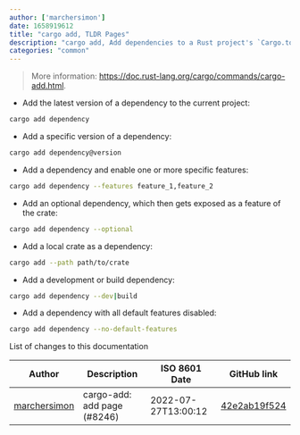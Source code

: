```yaml
---
author: ['marchersimon']
date: 1658919612
title: "cargo add, TLDR Pages"
description: "cargo add, Add dependencies to a Rust project's `Cargo.toml` file."
categories: "common"
---
```

> More information: <https://doc.rust-lang.org/cargo/commands/cargo-add.html>.

- Add the latest version of a dependency to the current project:

```bash
cargo add dependency
```

- Add a specific version of a dependency:

```bash
cargo add dependency@version
```

- Add a dependency and enable one or more specific features:

```bash
cargo add dependency --features feature_1,feature_2
```

- Add an optional dependency, which then gets exposed as a feature of the crate:

```bash
cargo add dependency --optional
```

- Add a local crate as a dependency:

```bash
cargo add --path path/to/crate
```

- Add a development or build dependency:

```bash
cargo add dependency --dev|build
```

- Add a dependency with all default features disabled:

```bash
cargo add dependency --no-default-features
```
List of changes to this documentation


Author | Description | ISO 8601 Date | GitHub link
------|-----|-----|-----
[marchersimon](mailto:50295997+marchersimon@users.noreply.github.com) | cargo-add: add page (#8246) | 2022-07-27T13:00:12 | [42e2ab19f524](https://github.com/tldr-pages/tldr/commit/42e2ab19f5249c4aaa35ca89cf1ed19ffd37cc51)

